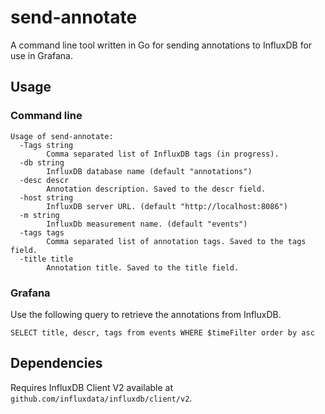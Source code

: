 # send-annotate

A command line tool written in Go for sending annotations to InfluxDB
for use in Grafana.

## Usage

### Command line

```
Usage of send-annotate:
  -Tags string
        Comma separated list of InfluxDB tags (in progress). 
  -db string
        InfluxDB database name (default "annotations")
  -desc descr
        Annotation description. Saved to the descr field.
  -host string
        InfluxDB server URL. (default "http://localhost:8086")
  -m string
        InfluxDb measurement name. (default "events")
  -tags tags
        Comma separated list of annotation tags. Saved to the tags field.
  -title title
        Annotation title. Saved to the title field.

```

### Grafana

Use the following query to retrieve the annotations from InfluxDB.

```
SELECT title, descr, tags from events WHERE $timeFilter order by asc
```



## Dependencies

Requires InfluxDB Client V2 available at `github.com/influxdata/influxdb/client/v2`.


